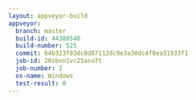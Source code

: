 ```yaml
---
layout: appveyor-build
appveyor:
  branch: master
  build-id: 44388540
  build-number: 525
  commit: 64b323f83dc0d87112dc9e3a30dc4f8ea31933f1
  job-id: 28sbnn1vc25asu7t
  job-number: 2
  os-name: Windows
  test-result: 0
---
```

